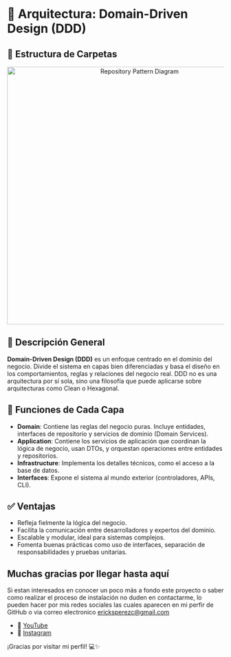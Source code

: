 # 🧱 Arquitectura: Domain-Driven Design (DDD)

## 📁 Estructura de Carpetas

<div align="center">
  <img src="https://github.com/user-attachments/assets/dd52e323-dd93-4221-a94a-733ab54ce1df" alt="Repository Pattern Diagram" width="600">
</div>

## 🧠 Descripción General

**Domain-Driven Design (DDD)** es un enfoque centrado en el dominio del negocio. Divide el sistema en capas bien diferenciadas y basa el diseño en los comportamientos, reglas y relaciones del negocio real. DDD no es una arquitectura por sí sola, sino una filosofía que puede aplicarse sobre arquitecturas como Clean o Hexagonal.

## 🧩 Funciones de Cada Capa

- **Domain**: Contiene las reglas del negocio puras. Incluye entidades, interfaces de repositorio y servicios de dominio (Domain Services).
- **Application**: Contiene los servicios de aplicación que coordinan la lógica de negocio, usan DTOs, y orquestan operaciones entre entidades y repositorios.
- **Infrastructure**: Implementa los detalles técnicos, como el acceso a la base de datos.
- **Interfaces**: Expone el sistema al mundo exterior (controladores, APIs, CLI).

## ✅ Ventajas

- Refleja fielmente la lógica del negocio.
- Facilita la comunicación entre desarrolladores y expertos del dominio.
- Escalable y modular, ideal para sistemas complejos.
- Fomenta buenas prácticas como uso de interfaces, separación de responsabilidades y pruebas unitarias.


## Muchas gracias por llegar hasta aquí
Si estan interesados en conocer un poco más a fondo este proyecto o saber como realizar el proceso de instalación no duden en contactarme, lo pueden hacer por mis redes sociales las cuales aparecen en mi perfir de GitHub o via correo electronico ericksperezc@gmail.com

- 🎥 [YouTube](https://www.youtube.com/@ErickPerez_8)
- 📸 [Instagram](https://www.instagram.com/erickperez_8/)

¡Gracias por visitar mi perfil! 💻✨

